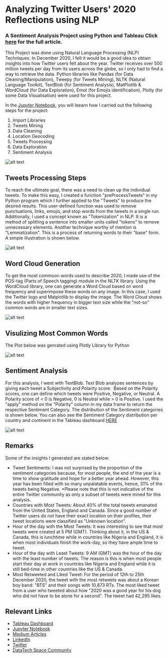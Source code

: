 # Analyzing Twitter Users' 2020 Reflections using NLP
### A Sentiment Analysis Project using Python and Tableau Click [here](https://jess-analytics.medium.com/) for the full article.

This Project was done using Natural Language Processing (NLP) Techniques. In December 2020, I felt it would be a good idea to obtain insights into how Twitter users felt about the year. Twitter receives over 500 million tweets per day from its users across the globe, so I only had to find a way to retrieve the data. Python libraries like Pandas (for Data Cleaning/Manipulation), Tweepy (for Tweets Mining), NLTK (Natural Language Toolkit), TextBlob (for Sentiment Analysis), MatPlotlib &  WordCloud (for Data Exploration), Emot (for Emojis identification), Plotly (for some Data Visualisation) were used for this project.

In the [Jupyter Notebook](https://github.com/jess-data/Twitter-2020-Sentiment-Analysis/blob/master/Twitter%20Sentiment%20Analysis%20Project.ipynb), you will leearn how I carried out the following steps for the project:

1. Import Libraries
2. Tweets Mining
3. Data Cleaning
4. Location Geocoding
5. Tweets Processing
6. Data Exploration
7. Sentiment Analysis

![alt text](https://github.com/jess-data/Twitter-2020-Sentiment-Analysis/blob/master/Flowchart.png)

## Tweets Processing Steps
To reach the ultimate goal, there was a need to clean up the individual tweets. To make this easy, I created a function "preProcessTweets" in my Python program which I further applied to the "Tweets" to produce the desired results. This user-defined function was used to remove punctuations, links, emojis, and stop words from the tweets in a single run. Additionally, I used a concept known as "Tokenization" in NLP. It is a method of splitting a sentence into smaller units called "tokens" to remove unnecessary elements. Another technique worthy of mention is "Lemmatization". This is a process of returning words to their "base" form. A simple illustration is shown below.

![alt text](https://github.com/jess-data/Twitter-2020-Sentiment-Analysis/blob/master/twitter.jpg)

## Word Cloud Generation
To get the most commoon words used to describe 2020, I made use of the POS-tag (Parts of Speech tagging) module in the NLTK library. Using the WordCloud library, one can generate a Word Cloud based on word frequency and superimpose these words on any image. In this case, I used the Twitter logo and Matplotlib to display the image. The Word Cloud shows the words with higher frequency in bigger text size while the "not-so" common words are in smaller text sizes.

![alt text](https://github.com/jess-data/Twitter-2020-Sentiment-Analysis/blob/master/wordcloud.png)

## Visulizing Most Common Words
The Plot below was genrated using Plotly Library for Python

![alt text](https://github.com/jess-data/Twitter-2020-Sentiment-Analysis/blob/master/Twitter%20analytics2%20-%20Jupyter%20Notebook%20-%20Google%20Chrome%2026_12_2020%201_09_57%20AM.png)

## Sentiment Analysis
For this analysis, I went with TextBlob. Text Blob analyzes sentences by giving each tweet a Subjectivity and Polarity score. 
Based on the Polarity scores, one can define which tweets were Positive, Negative, or Neutral. A Polarity score of < 0 is Negative, 0 is Neutral while > 0 is Positive. I used the "apply" method on the "Polarity" column in my data frame to return the respective Sentiment Category. The distribution of the Sentiment categories is shown below. You can also see the Sentiment Category distribution per country and continent in the Tableau dashboard [HERE](https://public.tableau.com/views/Again_16090941050490/FinalDashboard?:language=en&:display_count=y&publish=yes&:origin=viz_share_link)

![alt text](https://github.com/jess-data/Twitter-2020-Sentiment-Analysis/blob/master/Distribution%20of%20Sentiments%20Results.png)

## Remarks
Some of the insights I generated are stated below:
* Tweet Sentiments: I was not surprised by the proportion of the sentiment categories because, for most people, the end of the year is a time to show gratitude and hope for a better year ahead. However, this year has been filled with so many unpalatable events, hence, 31% of the tweets being Negative. *Please note that this is not indicative of the entire Twitter community as only a subset of tweets were mined for this analysis.
* Countries with Most Tweets: About 40% of the total tweets emanated from the United States, England and Canada. Since a good number of Twitter users do not have their exact location on their profiles, their tweet locations were classified as "Unknown location".
* Hour of the day with the Most Tweets: It was interesting to see that most tweets were created at 5 PM (GMT). Thinking about it, in the US & Canada, this is lunchtime while in countries like Nigeria and England, it is when most individuals finish the work-day, so they have ample time to tweet.
* Hour of the day with Least Tweets: 9 AM (GMT) was the hour of the day with the least number of tweets. The reason is this is when most people start their day at work in countries like Nigeria and England while it is still bed-time in other countries like the US & Canada.
* Most Retweeted and Liked Tweet: For the period of 12th to 25th December 2020, the tweet with the most retweets was about a Korean boy band: "BTS" and their songs with 10,873 RTs. The most liked tweet from a user who tweeted about how "2020 was a good year for his dog who did not have to be alone for a second". The tweet had 42,295 likes.

## Relevant Links
* [Tableau Dashboard](https://public.tableau.com/views/Again_16090941050490/FinalDashboard?:language=en&:display_count=y&publish=yes&:origin=viz_share_link)
* [Jupyter Notebook](https://nbviewer.jupyter.org/github/jess-data/Twitter-2020-Sentiment-Analysis/tree/master/Twitter%20Sentiment%20Analysis%20Project.ipynb)
* [Medium Articles](https://jess-analytics.medium.com/)
* [LinkedIn](https://www.linkedin.com/in/jessicauwoghiren/)
* [Twitter](https://www.linkedin.com/in/jessicauwoghiren/)
* [DataTech Space Community](https://linktr.ee/DataTechSpace)

